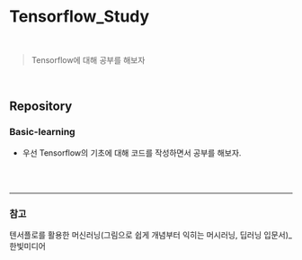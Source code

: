 # Tensorflow_Study

<br/>

> Tensorflow에 대해 공부를 해보자



<br/>

## Repository

### Basic-learning

- 우선 Tensorflow의 기초에 대해 코드를 작성하면서 공부를 해보자.





<br/>

<br/>

-------------

### 참고

텐서플로를 활용한 머신러닝(그림으로 쉽게 개념부터 익히는 머시러닝, 딥러닝 입문서)_한빛미디어
